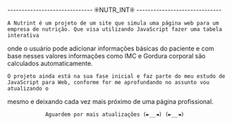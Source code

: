 

------------------------------ ⁜NUTR_INT⁜  ------------------------------


	A Nutrint é um projeto de um site que simula uma página web para um empresa de nutrição. Que visa utilizando JavaScript fazer uma tabela interativa
onde o usuário pode adicionar informações básicas do paciente e com base nesses valores informações como IMC e Gordura corporal são calculados automaticamente.

	O projeto ainda está na sua fase inicial e faz parte do meu estudo de JavaScript para Web, conforme for me aprofundando no assunto vou atualizando o 
mesmo e deixando cada vez mais próximo de uma página profissional.



				Aguardem por mais atualizações (►__◄) (►__◄)	